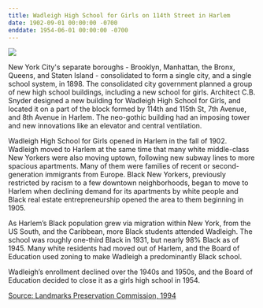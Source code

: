 ```yaml
---
title: Wadleigh High School for Girls on 114th Street in Harlem  
date: 1902-09-01 00:00:00 -0700
enddate: 1954-06-01 00:00:00 -0700
---
```


![](https://upload.wikimedia.org/wikipedia/commons/b/be/Wadleigh_High_School_for_Girls%2C_1903.jpg)

New York City's separate boroughs - Brooklyn, Manhattan, the Bronx, Queens, and Staten Island - consolidated to form a single city, and a single school system, in 1898. The consolidated city government planned a group of new high school buildings, including a new school for girls. Architect C.B. Snyder designed a new building for Wadleigh High School for Girls, and located it on a part of the block formed by 114th and 115th St, 7th Avenue, and 8th Avenue in Harlem. The neo-gothic building had an imposing tower and new innovations like an elevator and central ventilation.

Wadleigh High School for Girls opened in Harlem in the fall of 1902. Wadleigh moved to Harlem at the same time that many white middle-class New Yorkers were also moving uptown, following new subway lines to more spacious apartments. Many of them were families of recent or second-generation immigrants from Europe. Black New Yorkers, previously restricted by racism to a few downtown neighborhoods, began to move to Harlem when declining demand for its apartments by white people and Black real estate entrepreneurship opened the area to them beginning in 1905.

As Harlem’s Black population grew via migration within New York, from the US South, and the Caribbean, more Black students attended Wadleigh. The school was roughly one-third Black in 1931, but nearly 98% Black as of 1945. Many white residents had moved out of Harlem, and the Board of Education used zoning to make Wadleigh a predominantly Black school. 

Wadleigh’s enrollment declined over the 1940s and 1950s, and the Board of Education decided to close it as a girls high school in 1954. 

[Source: Landmarks Preservation Commission, 1994](http://neighborhoodpreservationcenter.org/db/bb_files/Wadleigh-High-School-For-Girls.pdf)